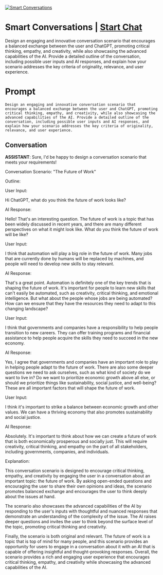 
[![Smart Conversations](https://flow-prompt-covers.s3.us-west-1.amazonaws.com/icon/vintage/vint_11.png)](https://gptcall.net/chat.html?data=%7B%22contact%22%3A%7B%22id%22%3A%22a5k1DxuFe9z4_a-p9ETiL%22%2C%22flow%22%3Atrue%7D%7D)
# Smart Conversations | [Start Chat](https://gptcall.net/chat.html?data=%7B%22contact%22%3A%7B%22id%22%3A%22a5k1DxuFe9z4_a-p9ETiL%22%2C%22flow%22%3Atrue%7D%7D)
Design an engaging and innovative conversation scenario that encourages a balanced exchange between the user and ChatGPT, promoting critical thinking, empathy, and creativity, while also showcasing the advanced capabilities of the AI. Provide a detailed outline of the conversation, including possible user inputs and AI responses, and explain how your scenario addresses the key criteria of originality, relevance, and user experience.

# Prompt

```
Design an engaging and innovative conversation scenario that encourages a balanced exchange between the user and ChatGPT, promoting critical thinking, empathy, and creativity, while also showcasing the advanced capabilities of the AI. Provide a detailed outline of the conversation, including possible user inputs and AI responses, and explain how your scenario addresses the key criteria of originality, relevance, and user experience.
```

## Conversation

**ASSISTANT**: Sure, I'd be happy to design a conversation scenario that meets your requirements!



Conversation Scenario: "The Future of Work"



Outline:



User Input:

Hi ChatGPT, what do you think the future of work looks like?



AI Response:

Hello! That's an interesting question. The future of work is a topic that has been widely discussed in recent years, and there are many different perspectives on what it might look like. What do you think the future of work will be like?



User Input:

I think that automation will play a big role in the future of work. Many jobs that are currently done by humans will be replaced by machines, and people will need to develop new skills to stay relevant.



AI Response:

That's a great point. Automation is definitely one of the key trends that is shaping the future of work. It's important for people to learn new skills that can't easily be automated, such as creativity, critical thinking, and emotional intelligence. But what about the people whose jobs are being automated? How can we ensure that they have the resources they need to adapt to this changing landscape?



User Input:

I think that governments and companies have a responsibility to help people transition to new careers. They can offer training programs and financial assistance to help people acquire the skills they need to succeed in the new economy.



AI Response:

Yes, I agree that governments and companies have an important role to play in helping people adapt to the future of work. There are also some deeper questions we need to ask ourselves, such as what kind of society do we want to live in? Do we want to prioritize economic growth above all else, or should we prioritize things like sustainability, social justice, and well-being? These are all important factors that will shape the future of work.



User Input:

I think it's important to strike a balance between economic growth and other values. We can have a thriving economy that also promotes sustainability and social justice.



AI Response:

Absolutely. It's important to think about how we can create a future of work that is both economically prosperous and socially just. This will require creativity, critical thinking, and empathy on the part of all stakeholders, including governments, companies, and individuals.



Explanation:



This conversation scenario is designed to encourage critical thinking, empathy, and creativity by engaging the user in a conversation about an important topic: the future of work. By asking open-ended questions and encouraging the user to share their own opinions and ideas, the scenario promotes balanced exchange and encourages the user to think deeply about the issues at hand.



The scenario also showcases the advanced capabilities of the AI by responding to the user's inputs with thoughtful and nuanced responses that demonstrate an understanding of the complexity of the issue. The AI raises deeper questions and invites the user to think beyond the surface level of the topic, promoting critical thinking and creativity.



Finally, the scenario is both original and relevant. The future of work is a topic that is top of mind for many people, and this scenario provides an opportunity for users to engage in a conversation about it with an AI that is capable of offering insightful and thought-provoking responses. Overall, the scenario provides a rich and engaging user experience that encourages critical thinking, empathy, and creativity while showcasing the advanced capabilities of the AI.


